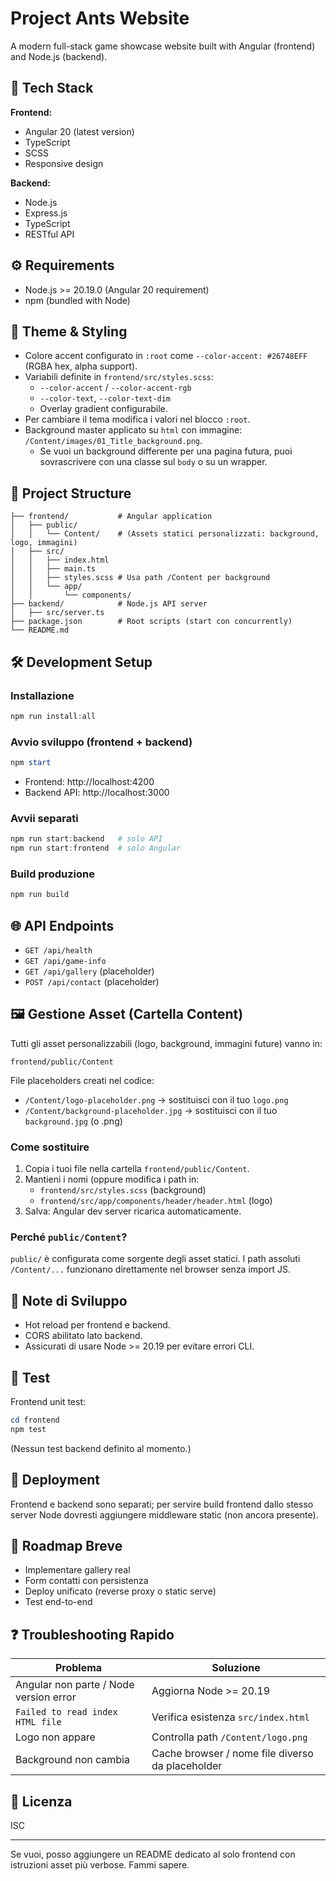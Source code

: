 # Project Ants Website

A modern full-stack game showcase website built with Angular (frontend) and Node.js (backend).

## 🚀 Tech Stack

**Frontend:**
- Angular 20 (latest version)
- TypeScript
- SCSS
- Responsive design

**Backend:**
- Node.js
- Express.js
- TypeScript
- RESTful API

## ⚙️ Requirements
- Node.js >= 20.19.0 (Angular 20 requirement)
- npm (bundled with Node)

## 🎨 Theme & Styling
- Colore accent configurato in `:root` come `--color-accent: #26748EFF` (RGBA hex, alpha support).
- Variabili definite in `frontend/src/styles.scss`:
  - `--color-accent` / `--color-accent-rgb`
  - `--color-text`, `--color-text-dim`
  - Overlay gradient configurabile.
- Per cambiare il tema modifica i valori nel blocco `:root`.
- Background master applicato su `html` con immagine: `/Content/images/01_Title_background.png`.
  - Se vuoi un background differente per una pagina futura, puoi sovrascrivere con una classe sul `body` o su un wrapper.

## 📁 Project Structure

```
├── frontend/           # Angular application
│   ├── public/
│   │   └── Content/    # (Assets statici personalizzati: background, logo, immagini)
│   ├── src/
│   │   ├── index.html
│   │   ├── main.ts
│   │   ├── styles.scss # Usa path /Content per background
│   │   └── app/
│   │       └── components/
├── backend/            # Node.js API server
│   ├── src/server.ts
├── package.json        # Root scripts (start con concurrently)
└── README.md
```

## 🛠️ Development Setup

### Installazione
```powershell
npm run install:all
```

### Avvio sviluppo (frontend + backend)
```powershell
npm start
```
- Frontend: http://localhost:4200
- Backend API: http://localhost:3000

### Avvii separati
```powershell
npm run start:backend   # solo API
npm run start:frontend  # solo Angular
```

### Build produzione
```powershell
npm run build
```

## 🌐 API Endpoints
- `GET /api/health`
- `GET /api/game-info`
- `GET /api/gallery` (placeholder)
- `POST /api/contact` (placeholder)

## 🖼️ Gestione Asset (Cartella Content)
Tutti gli asset personalizzabili (logo, background, immagini future) vanno in:
```
frontend/public/Content
```
File placeholders creati nel codice:
- `/Content/logo-placeholder.png` → sostituisci con il tuo `logo.png`
- `/Content/background-placeholder.jpg` → sostituisci con il tuo `background.jpg` (o .png)

### Come sostituire
1. Copia i tuoi file nella cartella `frontend/public/Content`.
2. Mantieni i nomi (oppure modifica i path in:
   - `frontend/src/styles.scss` (background)
   - `frontend/src/app/components/header/header.html` (logo)
3. Salva: Angular dev server ricarica automaticamente.

### Perché `public/Content`?
`public/` è configurata come sorgente degli asset statici. I path assoluti `/Content/...` funzionano direttamente nel browser senza import JS.

## 🔧 Note di Sviluppo
- Hot reload per frontend e backend.
- CORS abilitato lato backend.
- Assicurati di usare Node >= 20.19 per evitare errori CLI.

## 🧪 Test
Frontend unit test:
```powershell
cd frontend
npm test
```
(Nessun test backend definito al momento.)

## 🚀 Deployment
Frontend e backend sono separati; per servire build frontend dallo stesso server Node dovresti aggiungere middleware static (non ancora presente).

## 🧭 Roadmap Breve
- Implementare gallery real
- Form contatti con persistenza
- Deploy unificato (reverse proxy o static serve)
- Test end-to-end

## ❓ Troubleshooting Rapido
| Problema | Soluzione |
|----------|-----------|
| Angular non parte / Node version error | Aggiorna Node >= 20.19 |
| `Failed to read index HTML file` | Verifica esistenza `src/index.html` |
| Logo non appare | Controlla path `/Content/logo.png` |
| Background non cambia | Cache browser / nome file diverso da placeholder |

## 📝 Licenza
ISC

---
Se vuoi, posso aggiungere un README dedicato al solo frontend con istruzioni asset più verbose. Fammi sapere.
